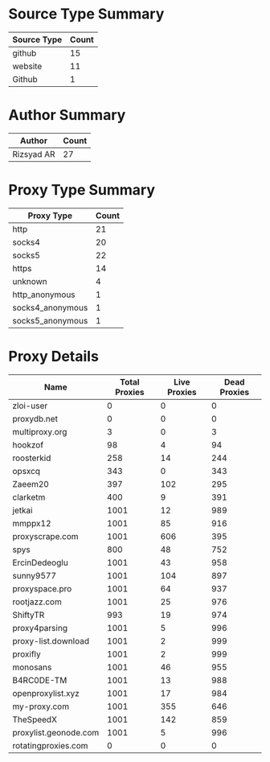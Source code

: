 # Source Type Summary

| Source Type | Count |
|-------------|-------|
| github | 15 |
| website | 11 |
| Github | 1 |


# Author Summary

| Author | Count |
|--------|-------|
| Rizsyad AR | 27 |


# Proxy Type Summary

| Proxy Type | Count |
|------------|-------|
| http | 21 |
| socks4 | 20 |
| socks5 | 22 |
| https | 14 |
| unknown | 4 |
| http_anonymous | 1 |
| socks4_anonymous | 1 |
| socks5_anonymous | 1 |


# Proxy Details

| Name | Total Proxies | Live Proxies | Dead Proxies |
|------|---------------|--------------|---------------|
| zloi-user | 0 | 0 | 0 |
| proxydb.net | 0 | 0 | 0 |
| multiproxy.org | 3 | 0 | 3 |
| hookzof | 98 | 4 | 94 |
| roosterkid | 258 | 14 | 244 |
| opsxcq | 343 | 0 | 343 |
| Zaeem20 | 397 | 102 | 295 |
| clarketm | 400 | 9 | 391 |
| jetkai | 1001 | 12 | 989 |
| mmppx12 | 1001 | 85 | 916 |
| proxyscrape.com | 1001 | 606 | 395 |
| spys | 800 | 48 | 752 |
| ErcinDedeoglu | 1001 | 43 | 958 |
| sunny9577 | 1001 | 104 | 897 |
| proxyspace.pro | 1001 | 64 | 937 |
| rootjazz.com | 1001 | 25 | 976 |
| ShiftyTR | 993 | 19 | 974 |
| proxy4parsing | 1001 | 5 | 996 |
| proxy-list.download | 1001 | 2 | 999 |
| proxifly | 1001 | 2 | 999 |
| monosans | 1001 | 46 | 955 |
| B4RC0DE-TM | 1001 | 13 | 988 |
| openproxylist.xyz | 1001 | 17 | 984 |
| my-proxy.com | 1001 | 355 | 646 |
| TheSpeedX | 1001 | 142 | 859 |
| proxylist.geonode.com | 1001 | 5 | 996 |
| rotatingproxies.com | 0 | 0 | 0 |

